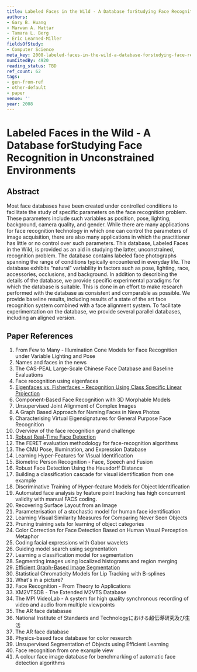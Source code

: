 ```yaml
---
title: Labeled Faces in the Wild - A Database forStudying Face Recognition in Unconstrained Environments
authors:
- Gary B. Huang
- Marwan A. Mattar
- Tamara L. Berg
- Eric Learned-Miller
fieldsOfStudy:
- Computer Science
meta_key: 2008-labeled-faces-in-the-wild-a-database-forstudying-face-recognition-in-unconstrained-environments
numCitedBy: 4920
reading_status: TBD
ref_count: 62
tags:
- gen-from-ref
- other-default
- paper
venue: ''
year: 2008
---
```


# Labeled Faces in the Wild - A Database forStudying Face Recognition in Unconstrained Environments

## Abstract

Most face databases have been created under controlled conditions to facilitate the study of specific parameters on the face recognition problem. These parameters include such variables as position, pose, lighting, background, camera quality, and gender. While there are many applications for face recognition technology in which one can control the parameters of image acquisition, there are also many applications in which the practitioner has little or no control over such parameters. This database, Labeled Faces in the Wild, is provided as an aid in studying the latter, unconstrained, recognition problem. The database contains labeled face photographs spanning the range of conditions typically encountered in everyday life. The database exhibits “natural” variability in factors such as pose, lighting, race, accessories, occlusions, and background. In addition to describing the details of the database, we provide specific experimental paradigms for which the database is suitable. This is done in an effort to make research performed with the database as consistent and comparable as possible. We provide baseline results, including results of a state of the art face recognition system combined with a face alignment system. To facilitate experimentation on the database, we provide several parallel databases, including an aligned version.

## Paper References

1. From Few to Many - Illumination Cone Models for Face Recognition under Variable Lighting and Pose
2. Names and faces in the news
3. The CAS-PEAL Large-Scale Chinese Face Database and Baseline Evaluations
4. Face recognition using eigenfaces
5. [Eigenfaces vs. Fisherfaces - Recognition Using Class Specific Linear Projection](1996-eigenfaces-vs-fisherfaces-recognition-using-class-specific-linear-projection)
6. Component-Based Face Recognition with 3D Morphable Models
7. Unsupervised Joint Alignment of Complex Images
8. A Graph Based Approach for Naming Faces in News Photos
9. Characterising Virtual Eigensignatures for General Purpose Face Recognition
10. Overview of the face recognition grand challenge
11. [Robust Real-Time Face Detection](2001-robust-real-time-face-detection)
12. The FERET evaluation methodology for face-recognition algorithms
13. The CMU Pose, Illumination, and Expression Database
14. Learning Hyper-Features for Visual Identification
15. Biometric Person Recognition - Face, Speech and Fusion
16. Robust Face Detection Using the Hausdorff Distance
17. Building a classification cascade for visual identification from one example
18. Discriminative Training of Hyper-feature Models for Object Identification
19. Automated face analysis by feature point tracking has high concurrent validity with manual FACS coding.
20. Recovering Surface Layout from an Image
21. Parameterisation of a stochastic model for human face identification
22. Learning Visual Similarity Measures for Comparing Never Seen Objects
23. Pruning training sets for learning of object categories
24. Color Correction for Face Detection Based on Human Visual Perception Metaphor
25. Coding facial expressions with Gabor wavelets
26. Guiding model search using segmentation
27. Learning a classification model for segmentation
28. Segmenting images using localized histograms and region merging
29. [Efficient Graph-Based Image Segmentation](2004-efficient-graph-based-image-segmentation)
30. Statistical Chromaticity Models for Lip Tracking with B-splines
31. What's in a picture?
32. Face Recognition - From Theory to Applications
33. XM2VTSDB - The Extended M2VTS Database
34. The MPI VideoLab - A system for high quality synchronous recording of video and audio from multiple viewpoints
35. The AR face databasae
36. National Institute of Standards and Technologyにおける超伝導研究及び生活
37. The AR face database
38. Physics-based face database for color research
39. Unsupervised Segmentation of Objects using Efficient Learning
40. Face recognition from one example view
41. A colour face image database for benchmarking of automatic face detection algorithms
